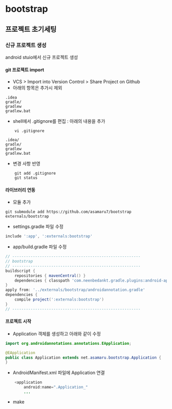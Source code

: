 # bootstrap

## 프로젝트 초기세팅

### 신규 프로젝트 생성
android stuio에서 신규 프로젝트 생성
  
#### git 프로젝트 import
* VCS > Import into Version Control > Share Project on Github
* 아래의 항목은 추가시 제외

```
.idea
gradle/
gradlew
gradlew.bat
```

* shell에서 .gitignore를 편집 : 아래의 내용을 추가

```
	vi .gitignore 
```

```
.idea/
gradle/
gradlew
gradlew.bat
```

* 변경 사항 반영

```
	git add .gitignore 
	git status
```

#### 라이브러리 연동

* 모듈 추가

```
git submodule add https://github.com/asamaru7/bootstrap externals/bootstrap
```

* settings.gradle 파일 수정

```gradle
include ':app', ':externals:bootstrap'
```

* app/build.gradle 파일 수정

```gradle
// --------------------------------------------------------
// bootstrap
// --------------------------------------------------------
buildscript {
    repositories { mavenCentral() }
    dependencies { classpath 'com.neenbedankt.gradle.plugins:android-apt:1.4' }
}
apply from: '../externals/bootstrap/androidannotation.gradle'
dependencies {
    compile project(':externals:bootstrap')
}
// --------------------------------------------------------
```

#### 프로젝트 시작

* Application 객체를 생성하고 아래와 같이 수정

```java
import org.androidannotations.annotations.EApplication;

@EApplication
public class Application extends net.asamaru.bootstrap.Application {
}
```

* AndroidManifest.xml 파일에 Application 연결

```java
    <application
        android:name=".Application_"
        ...
```

* make
